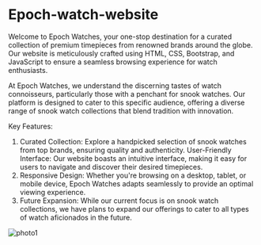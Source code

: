 # Epoch-watch-website
Welcome to Epoch Watches, your one-stop destination for a curated collection of premium timepieces from renowned brands around the globe. Our website is meticulously crafted using HTML, CSS, Bootstrap, and JavaScript to ensure a seamless browsing experience for watch enthusiasts.

At Epoch Watches, we understand the discerning tastes of watch connoisseurs, particularly those with a penchant for snook watches. Our platform is designed to cater to this specific audience, offering a diverse range of snook watch collections that blend tradition with innovation.


Key Features:

1. Curated Collection: Explore a handpicked selection of snook watches from top brands, ensuring quality and authenticity.
User-Friendly Interface: Our website boasts an intuitive interface, making it easy for users to navigate and discover their desired timepieces.
2. Responsive Design: Whether you're browsing on a desktop, tablet, or mobile device, Epoch Watches adapts seamlessly to provide an optimal viewing experience.
3. Future Expansion: While our current focus is on snook watch collections, we have plans to expand our offerings to cater to all types of watch aficionados in the future.

![photo1](https://github.com/Khushishah224/Epoch-watch-website/assets/153625296/34f29324-78c7-43e2-8ede-0c8ff42ccf8f)
